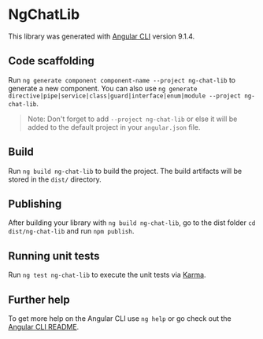 # NgChatLib

This library was generated with [Angular CLI](https://github.com/angular/angular-cli) version 9.1.4.

## Code scaffolding

Run `ng generate component component-name --project ng-chat-lib` to generate a new component. You can also use `ng generate directive|pipe|service|class|guard|interface|enum|module --project ng-chat-lib`.
> Note: Don't forget to add `--project ng-chat-lib` or else it will be added to the default project in your `angular.json` file. 

## Build

Run `ng build ng-chat-lib` to build the project. The build artifacts will be stored in the `dist/` directory.

## Publishing

After building your library with `ng build ng-chat-lib`, go to the dist folder `cd dist/ng-chat-lib` and run `npm publish`.

## Running unit tests

Run `ng test ng-chat-lib` to execute the unit tests via [Karma](https://karma-runner.github.io).

## Further help

To get more help on the Angular CLI use `ng help` or go check out the [Angular CLI README](https://github.com/angular/angular-cli/blob/master/README.md).
